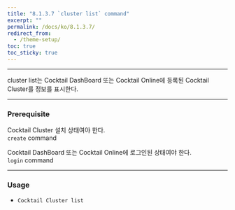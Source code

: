 ```yaml
---
title: "8.1.3.7 `cluster list` command"
excerpt: ""
permalink: /docs/ko/8.1.3.7/
redirect_from:
  - /theme-setup/
toc: true
toc_sticky: true
---
```


---
cluster list는 Cocktail DashBoard 또는 Cocktail Online에 등록된 Cocktail Cluster를 정보를 표시한다. 

---

### Prerequisite
Cocktail Cluster 설치 상태여야 한다.  
`create` command 

Cocktail DashBoard 또는 Cocktail Online에 로그인된 상태여야 한다.  
`login` command 

----
### Usage

* `Cocktail Cluster list`